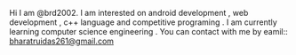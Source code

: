 
Hi I am @brd2002.
I am interested on  android development ,  web development , c++ language and competitive programing .
I am currently learning computer science engineering .
You can contact with me 
by eamil::
bharatruidas261@gmail.com
